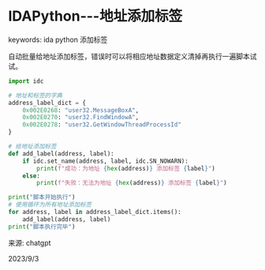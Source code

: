 # IDAPython---地址添加标签

keywords: ida python 添加标签  

自动批量给地址添加标签，错误时可以将相应地址数据定义清掉再执行一遍脚本试试。  

```python
import idc

# 地址和标签的字典
address_label_dict = {
    0x002E0268: "user32.MessageBoxA",
    0x002E0270: "user32.FindWindowA",
    0x002E0278: "user32.GetWindowThreadProcessId"
}

# 给地址添加标签
def add_label(address, label):
    if idc.set_name(address, label, idc.SN_NOWARN):
        print(f"成功：为地址 {hex(address)} 添加标签 {label}")
    else:
        print(f"失败：无法为地址 {hex(address)} 添加标签 {label}")

print("脚本开始执行")
# 使用循环为所有地址添加标签
for address, label in address_label_dict.items():
    add_label(address, label)
print("脚本执行完毕")
```


来源: chatgpt  


2023/9/3  
